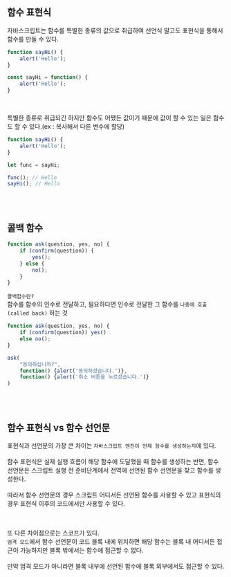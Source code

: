 ## 함수 표현식
자바스크립트는 함수를 특별한 종류의 값으로 취급하여 선언식 말고도 표현식을 통해서 함수를 만들 수 있다.
```javascript
function sayHi() {
    alert('Hello');
}
```
```javascript
const sayHi = function() {
    alert('Hello');
}
```

<br>

특별한 종류로 취급되긴 하지만 함수도 어쨌든 값이기 때문에 값이 할 수 있는 일은 함수도 할 수 있다.(ex : 복사해서 다른 변수에 할당)

```javascript
function sayHi() {
    alert('Hello');
}

let func = sayHi;

func(); // Hello
sayHi(); // Hello
```

<br></br>

## 콜백 함수
```javascript
function ask(question, yes, no) {
    if (confirm(question)) {
        yes();
    } else {
        no();
    }
}
```
`콜백함수란?`<br>
함수를 함수의 인수로 전달하고, 필요하다면 인수로 전달한 그 함수를 `나중에 호출(called back)` 하는 것
<br>

```javascript
function ask(question, yes, no) {
    if (confirm(question)) yes()
    else no();
}

ask(
    "동의하십니까?",
    function() {alert('동의하셨습니다.')},
    function() {alert('취소 버튼을 누르셨습니다.')}
)
```

<br></br>

## 함수 표현식 vs 함수 선언문
표현식과 선언문의 가장 큰 차이는 `자바스크립트 엔진이 언제 함수를 생성하는지`에 있다.
<br><br>
함수 표현식은 실제 실행 흐름이 해당 함수에 도달했을 때 함수를 생성하는 반면, 함수 선언문은 스크립트 실행 전 준비단계에서 전역에 선언된 함수 선언문을 찾고 함수를 생성한다.
<br><br>
따라서 함수 선언문의 경우 스크립트 어디서든 선언된 함수를 사용할 수 있고 표현식의 경우 표현식 이후의 코드에서만 사용할 수 있다.

<br></br>
또 다른 차이점으로는 스코프가 있다.<br>
`엄격 모드`에서 함수 선언문이 코드 블록 내에 위치하면 해당 함수는 블록 내 어디서든 접근이 가능하지만 블록 밖에서는 함수에 접근할 수 없다.
<br><br>
만약 엄격 모드가 아니라면 블록 내부에 선언된 함수에 블록 외부에서도 접근할 수 있다.